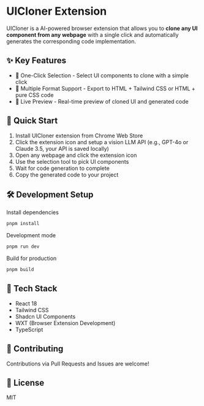 # UICloner Extension

UICloner is a AI-powered browser extension that allows you to **clone any UI component from any webpage** with a single click and automatically generates the corresponding code implementation.

## ✨ Key Features

- 🎯 One-Click Selection - Select UI components to clone with a simple click
- 🎨 Multiple Format Support - Export to HTML + Tailwind CSS or HTML + pure CSS code
- 🔄 Live Preview - Real-time preview of cloned UI and generated code

## 🚀 Quick Start

1. Install UICloner extension from Chrome Web Store
2. Click the extension icon and setup a vision LLM API (e.g., GPT-4o or Claude 3.5, your API is saved locally)
3. Open any webpage and click the extension icon
4. Use the selection tool to pick UI components
5. Wait for code generation to complete
6. Copy the generated code to your project

## 🛠️ Development Setup
Install dependencies
``` bash
pnpm install
```
Development mode
``` bash
pnpm run dev
```
Build for production
``` bash
pnpm build
```

## 🔧 Tech Stack

- React 18
- Tailwind CSS
- Shadcn UI Components
- WXT (Browser Extension Development)
- TypeScript

## 🤝 Contributing

Contributions via Pull Requests and Issues are welcome!

## 📄 License

MIT
